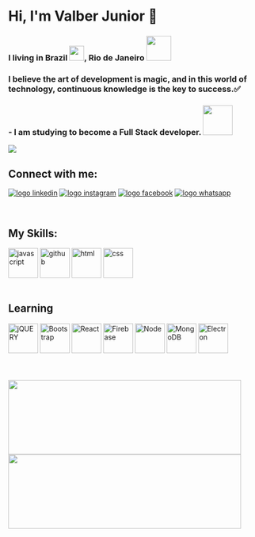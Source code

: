 <h1> Hi, I'm Valber Junior 👋</h1>

### I living in Brazil <img src="https://cdn.iconscout.com/icon/free/png-64/brazil-3596654-2998698.png" width="30px">, Rio de Janeiro <img src="https://cdn.iconscout.com/icon/premium/png-64-thumb/rio-de-janeiro-brazil-1813045-1538458.png" width="50px">
### I believe the art of development is magic, and in this world of technology, continuous knowledge is the key to success.✅

### - I am studying to become a Full Stack developer. <img src='https://cdn.iconscout.com/icon/free/png-64/developer-2309864-1943774.png' width="60px">

<img src='https://cdni.iconscout.com/illustration/premium/thumb/web-development-3465540-2928730.png'>

## Connect with me:

<a href="https://www.linkedin.com/in/valber-junior-238217b4"><img src="https://cdn.iconscout.com/icon/free/png-64/linkedin-40-151141.png" type="image/png" alt="logo linkedin" ></a>
<a href="https://www.instagram.com/valber_junnior/"><img src="https://cdn.iconscout.com/icon/free/png-64/instagram-188-498425.png" type="image/png" alt="logo instagram" ></a>
<a href="https://www.facebook.com/junior.vieira.33886305/"><img src="https://cdn.iconscout.com/icon/free/png-64/facebook-262-721949.png" type="image/png" alt="logo facebook" ></a>
           <a href="https://api.whatsapp.com/send?phone=5521990267142"><img src="https://cdn.iconscout.com/icon/free/png-64/whatsapp-43-189795.png" type="image/png" alt="logo whatsapp" ></a>

<br>
<h2>My Skills:</h2>
<div style="display=inline-block">
<img src="https://cdn.iconscout.com/icon/free/png-256/javascript-2752148-2284965.png" alt="javascript" width="60px" height="60px">
         <img src="https://cdn.iconscout.com/icon/free/png-64/github-115-438237.png" alt="github" width="60px" height="60px">
         <img src="https://cdn.iconscout.com/icon/free/png-64/html5-2038876-1720089.png" alt="html" width="60px" height="60px">
         <img src="https://cdn.jsdelivr.net/gh/devicons/devicon/icons/css3/css3-original-wordmark.svg" alt="css" width="60px" height="60px">
 </div>
 <br>
<h2>Learning</h2>
 <div style="display=inline-block">
 <img src="https://cdn.jsdelivr.net/gh/devicons/devicon/icons/jquery/jquery-plain-wordmark.svg" alt="jQUERY" width="60px" height="60px">
         <img src="https://cdn.jsdelivr.net/gh/devicons/devicon/icons/bootstrap/bootstrap-plain-wordmark.svg" alt="Bootstrap" width="60px" height="60px">
         <img src="https://cdn.jsdelivr.net/gh/devicons/devicon/icons/react/react-original-wordmark.svg" alt="React" width="60px" height="60px">
         <img src="https://cdn.jsdelivr.net/gh/devicons/devicon/icons/firebase/firebase-plain-wordmark.svg" alt="Firebase" width="60px" height="60px">
         <img src="https://cdn.jsdelivr.net/gh/devicons/devicon/icons/nodejs/nodejs-plain.svg" alt="Node" width="60px" height="60px">
         <img src="https://cdn.jsdelivr.net/gh/devicons/devicon/icons/mongodb/mongodb-original-wordmark.svg" alt="MongoDB" width="60px" height="60px">
         <img src="https://cdn.iconscout.com/icon/free/png-64/electron-3628748-3029973.png" alt="Electron" width="60px" height="60px"> 
 </div>
 <br><br><br>
 <div style="display=inline-block">
           <a href="https://github.com/ValberJunior">
           <img width="470px" height="150px" src="https://github-readme-stats.vercel.app/api?username=ValberJunior&show_icons=true&theme=dracula&include_all_commits=true&count_private=true"/>
           <img width="470px" height="150px"  src="https://github-readme-stats.vercel.app/api/top-langs/?username=ValberJunior&layout=compact&langs_count=16&theme=dracula"/>
         </div>
 

